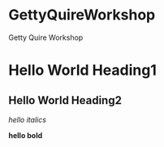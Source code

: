 # GettyQuireWorkshop
Getty Quire Workshop

# Hello World Heading1

## Hello World Heading2

_hello italics_

**hello bold**
